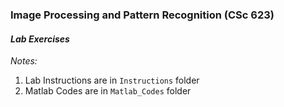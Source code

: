 ### Image Processing and Pattern Recognition (CSc 623)

#### _Lab Exercises_

_Notes:_
 1. Lab Instructions are in ``Instructions`` folder
 2. Matlab Codes are in ``Matlab_Codes`` folder
